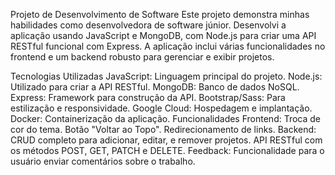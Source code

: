 Projeto de Desenvolvimento de Software
Este projeto demonstra minhas habilidades como desenvolvedora de software júnior. Desenvolvi a aplicação usando JavaScript e MongoDB, com Node.js para criar uma API RESTful funcional com Express. A aplicação inclui várias funcionalidades no frontend e um backend robusto para gerenciar e exibir projetos.

Tecnologias Utilizadas
JavaScript: Linguagem principal do projeto.
Node.js: Utilizado para criar a API RESTful.
MongoDB: Banco de dados NoSQL.
Express: Framework para construção da API.
Bootstrap/Sass: Para estilização e responsividade.
Google Cloud: Hospedagem e implantação.
Docker: Containerização da aplicação.
Funcionalidades
Frontend:
Troca de cor do tema.
Botão "Voltar ao Topo".
Redirecionamento de links.
Backend:
CRUD completo para adicionar, editar, e remover projetos.
API RESTful com os métodos POST, GET, PATCH e DELETE.
Feedback:
Funcionalidade para o usuário enviar comentários sobre o trabalho.
